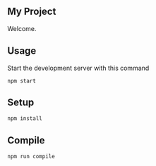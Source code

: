 My Project
---

Welcome.


Usage
---

Start the development server with this command

```
npm start
```


Setup
---

```
npm install
```



Compile
---

```
npm run compile
```